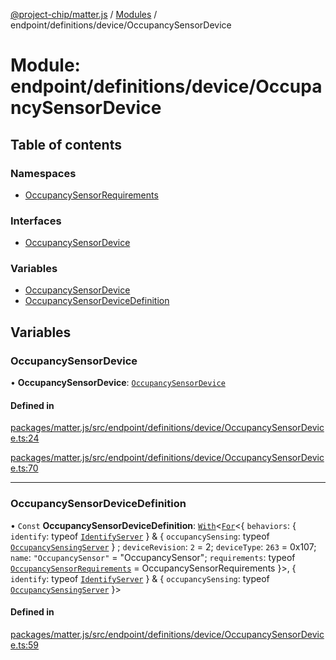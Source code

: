 [@project-chip/matter.js](../README.md) / [Modules](../modules.md) / endpoint/definitions/device/OccupancySensorDevice

# Module: endpoint/definitions/device/OccupancySensorDevice

## Table of contents

### Namespaces

- [OccupancySensorRequirements](endpoint_definitions_device_OccupancySensorDevice.OccupancySensorRequirements.md)

### Interfaces

- [OccupancySensorDevice](../interfaces/endpoint_definitions_device_OccupancySensorDevice.OccupancySensorDevice.md)

### Variables

- [OccupancySensorDevice](endpoint_definitions_device_OccupancySensorDevice.md#occupancysensordevice)
- [OccupancySensorDeviceDefinition](endpoint_definitions_device_OccupancySensorDevice.md#occupancysensordevicedefinition)

## Variables

### OccupancySensorDevice

• **OccupancySensorDevice**: [`OccupancySensorDevice`](../interfaces/endpoint_definitions_device_OccupancySensorDevice.OccupancySensorDevice.md)

#### Defined in

[packages/matter.js/src/endpoint/definitions/device/OccupancySensorDevice.ts:24](https://github.com/project-chip/matter.js/blob/c0d55745d5279e16fdfaa7d2c564daa31e19c627/packages/matter.js/src/endpoint/definitions/device/OccupancySensorDevice.ts#L24)

[packages/matter.js/src/endpoint/definitions/device/OccupancySensorDevice.ts:70](https://github.com/project-chip/matter.js/blob/c0d55745d5279e16fdfaa7d2c564daa31e19c627/packages/matter.js/src/endpoint/definitions/device/OccupancySensorDevice.ts#L70)

___

### OccupancySensorDeviceDefinition

• `Const` **OccupancySensorDeviceDefinition**: [`With`](node_export._internal_.md#with)\<[`For`](behavior_cluster_export._internal_.EndpointType.md#for)\<\{ `behaviors`: \{ `identify`: typeof [`IdentifyServer`](behavior_definitions_identify_export.IdentifyServer.md)  } & \{ `occupancySensing`: typeof [`OccupancySensingServer`](../classes/behavior_definitions_occupancy_sensing_export.OccupancySensingServer.md)  } ; `deviceRevision`: ``2`` = 2; `deviceType`: ``263`` = 0x107; `name`: ``"OccupancySensor"`` = "OccupancySensor"; `requirements`: typeof [`OccupancySensorRequirements`](endpoint_definitions_device_OccupancySensorDevice.OccupancySensorRequirements.md) = OccupancySensorRequirements }\>, \{ `identify`: typeof [`IdentifyServer`](behavior_definitions_identify_export.IdentifyServer.md)  } & \{ `occupancySensing`: typeof [`OccupancySensingServer`](../classes/behavior_definitions_occupancy_sensing_export.OccupancySensingServer.md)  }\>

#### Defined in

[packages/matter.js/src/endpoint/definitions/device/OccupancySensorDevice.ts:59](https://github.com/project-chip/matter.js/blob/c0d55745d5279e16fdfaa7d2c564daa31e19c627/packages/matter.js/src/endpoint/definitions/device/OccupancySensorDevice.ts#L59)
